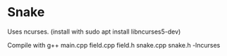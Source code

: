 # Snake

Uses ncurses. (install with sudo apt install libncurses5-dev)



Compile with g++ main.cpp field.cpp field.h snake.cpp snake.h -lncurses


